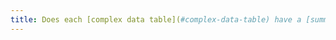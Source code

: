 ```yaml
---
title: Does each [complex data table](#complex-data-table) have a [summary](#table-summary)?
---
```

